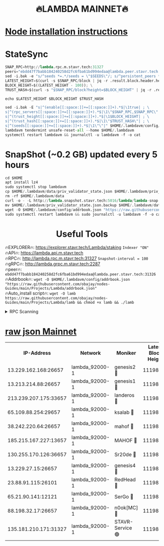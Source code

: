 <h1 align="center"> 🔥LAMBDA MAINNET🔥</h1>


[Node installation instructions](https://github.com/obajay/nodes-Guides/tree/main/Projects/Lambda)
=


# StateSync
```python
SNAP_RPC=http://lambda.rpc.m.stavr.tech:31327
peers="ebdd47f7babb184240258d2fc6fba61bd994edaa@lambda.peer.stavr.tech:31326" 
sed -i.bak -e "s/^seeds *=.*/seeds = \"$SEEDS\"/; s/^persistent_peers *=.*/persistent_peers = \"$PEERS\"/" $HOME/.lambdavm/config/config.toml
LATEST_HEIGHT=$(curl -s $SNAP_RPC/block | jq -r .result.block.header.height); \
BLOCK_HEIGHT=$((LATEST_HEIGHT - 100)); \
TRUST_HASH=$(curl -s "$SNAP_RPC/block?height=$BLOCK_HEIGHT" | jq -r .result.block_id.hash)

echo $LATEST_HEIGHT $BLOCK_HEIGHT $TRUST_HASH

sed -i.bak -E "s|^(enable[[:space:]]+=[[:space:]]+).*$|\1true| ; \
s|^(rpc_servers[[:space:]]+=[[:space:]]+).*$|\1\"$SNAP_RPC,$SNAP_RPC\"| ; \
s|^(trust_height[[:space:]]+=[[:space:]]+).*$|\1$BLOCK_HEIGHT| ; \
s|^(trust_hash[[:space:]]+=[[:space:]]+).*$|\1\"$TRUST_HASH\"| ; \
s|^(seeds[[:space:]]+=[[:space:]]+).*$|\1\"\"|" $HOME/.lambdavm/config/config.toml
lambdavm tendermint unsafe-reset-all --home $HOME/.lambdavm
systemctl restart lambdavm && journalctl -u lambdavm -f -o cat

```
# SnapShot (~0.2 GB) updated every 5 hours
```python
cd $HOME
apt install lz4
sudo systemctl stop lambdavm
cp $HOME/.lambdavm/data/priv_validator_state.json $HOME/.lambdavm/priv_validator_state.json.backup
rm -rf $HOME/.lambdavm/data
curl -o - -L http://lambda.snapshot.stavr.tech:5016/lambda/lambda-snap.tar.lz4 | lz4 -c -d - | tar -x -C $HOME/.lambdavm --strip-components 2
mv $HOME/.lambdavm/priv_validator_state.json.backup $HOME/.lambdavm/data/priv_validator_state.json
wget -O $HOME/.lambdavm/config/addrbook.json "https://raw.githubusercontent.com/obajay/nodes-Guides/main/Projects/Lambda/addrbook.json"
sudo systemctl restart lambdavm && sudo journalctl -u lambdavm -f -o cat
```
 <h1 align="center"> Useful Tools</h1>

🔥EXPLORER🔥:      https://explorer.stavr.tech/Lambda/staking	        `Indexer "ON"` \
🔥API🔥: 			 		 https://lambda.api.m.stavr.tech \
🔥RPC🔥:           http://lambda.rpc.m.stavr.tech:31327	              `Snapshot-interval = 100` \
🔥gRPC🔥:          http://lambda.grpc.m.stavr.tech:2287 \
🔥peer🔥:					 `ebdd47f7babb184240258d2fc6fba61bd994edaa@lambda.peer.stavr.tech:31326` \
🔥Addrbook🔥:    ```wget -O $HOME/.lambdavm/config/addrbook.json "https://raw.githubusercontent.com/obajay/nodes-Guides/main/Projects/Lambda/addrbook.json"``` \
🔥Auto_install script🔥: ```wget -O lamb https://raw.githubusercontent.com/obajay/nodes-Guides/main/Projects/Lambda/lamb && chmod +x lamb && ./lamb```


<details>
<summary>RPC Scanning</summary>

<h2 align="center"> We scan nodes in real time every 4 hours. And we provide the final result of RPC endpoints.
We cannot influence the operation of these nodes in any way. </h2>


```python
If Voting Power is higher than 0 --> then the Node is a validator of the network and may be subject to attack and be a potential threat to the chain.
```
```python
We marked such validators with a red symbol
```

</details>

[raw json Mainnet](https://rpc-check.lambm.stavr.tech/lambm/rpc-lambm-result.json)
=


<table><tr><th>IP-Address</th><th>Network</th><th>Moniker</th><th>Latest Block Height</th><th>Earliest Block Height</th><th>Catching Up</th><th>Tx Index</th><th>Voting Power</th><th>Scan Time</th></tr><tr><td>13.229.162.168:26657</td><td>lambda_92000-1</td><td>genesis2 🔴</td><td>11198574</td><td>1</td><td>False</td><td>on</td><td>16689330</td><td>2024-01-18T08:18:19.447575681UTC</td></tr><tr><td>13.213.214.88:26657</td><td>lambda_92000-1</td><td>genesis1 🔴</td><td>11198575</td><td>1</td><td>False</td><td>on</td><td>107835</td><td>2024-01-18T08:18:24.483023853UTC</td></tr><tr><td>213.239.207.175:33657</td><td>lambda_92000-1</td><td>landeros 🔴</td><td>11198572</td><td>8136001</td><td>False</td><td>off</td><td>1395324</td><td>2024-01-18T08:18:13.360132440UTC</td></tr><tr><td>65.109.88.254:29657</td><td>lambda_92000-1</td><td>ksalab 🔴</td><td>11198576</td><td>8715001</td><td>False</td><td>on</td><td>507955</td><td>2024-01-18T08:18:29.332666215UTC</td></tr><tr><td>38.242.220.64:26657</td><td>lambda_92000-1</td><td>mahof 🔴</td><td>11198569</td><td>10131001</td><td>False</td><td>off</td><td>770350</td><td>2024-01-18T08:18:06.944599274UTC</td></tr><tr><td>185.215.167.227:13657</td><td>lambda_92000-1</td><td>MAHOF 🔴</td><td>11198575</td><td>10134001</td><td>False</td><td>on</td><td>2051510</td><td>2024-01-18T08:18:23.241116854UTC</td></tr><tr><td>130.255.170.126:36657</td><td>lambda_92000-1</td><td>Sr20de 🔴</td><td>11198572</td><td>10715001</td><td>False</td><td>off</td><td>675478</td><td>2024-01-18T08:18:13.750081962UTC</td></tr><tr><td>13.229.27.15:26657</td><td>lambda_92000-1</td><td>genesis4 🔴</td><td>11198575</td><td>11043001</td><td>False</td><td>on</td><td>9763079</td><td>2024-01-18T08:18:22.777376763UTC</td></tr><tr><td>23.88.91.115:26101</td><td>lambda_92000-1</td><td>RedHead 🔴</td><td>11198572</td><td>11098572</td><td>False</td><td>off</td><td>553202</td><td>2024-01-18T08:18:14.035019431UTC</td></tr><tr><td>65.21.90.141:12121</td><td>lambda_92000-1</td><td>SerGo 🔴</td><td>11198576</td><td>11098576</td><td>False</td><td>off</td><td>10611899</td><td>2024-01-18T08:18:31.779837959UTC</td></tr><tr><td>88.198.32.17:26657</td><td>lambda_92000-1</td><td>n0ok[MC] 🔴</td><td>11198577</td><td>11098577</td><td>False</td><td>off</td><td>1578630</td><td>2024-01-18T08:18:34.809473829UTC</td></tr><tr><td>135.181.210.171:31327</td><td>lambda_92000-1</td><td>STAVR-Service 🟢</td><td>11198576</td><td>11198001</td><td>False</td><td>on</td><td>0</td><td>2024-01-18T08:18:28.936929936UTC</td></tr></table>
